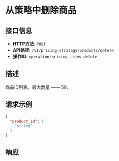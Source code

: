 # 从策略中删除商品

## 接口信息

- **HTTP方法**: `POST`
- **API路径**: `/v1/pricing-strategy/products/delete`
- **操作ID**: `operation/pricing_items-delete`

## 描述

商品ID列表。最大数量 —— 50。

## 请求示例

```json
{
  "product_id": [
    "string"
  ]
}
```

## 响应
